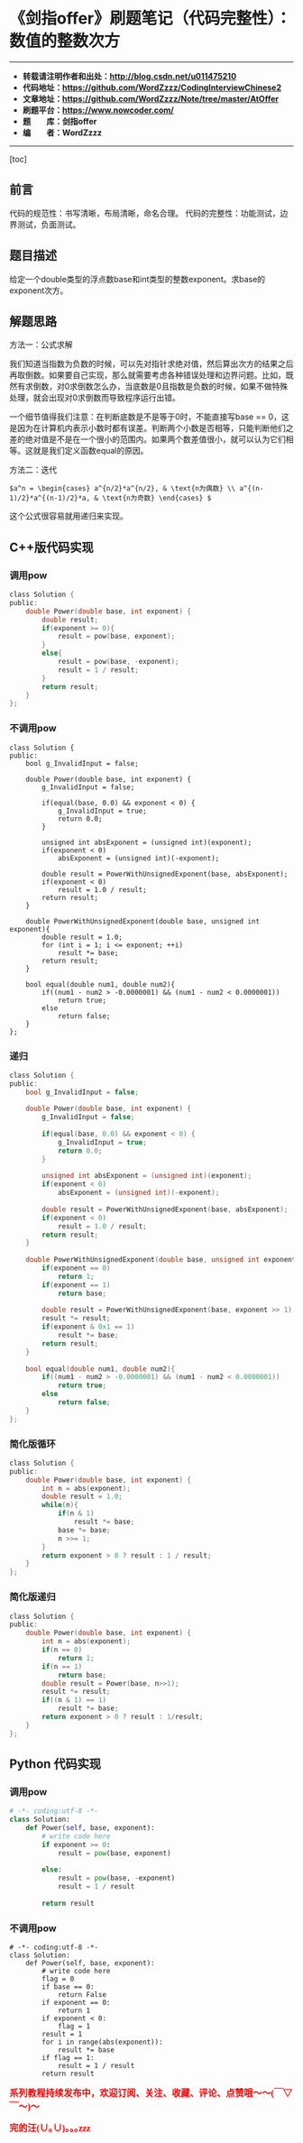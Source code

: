 # 《剑指offer》刷题笔记（代码完整性）：数值的整数次方

----------

- **转载请注明作者和出处：http://blog.csdn.net/u011475210**
- **代码地址：https://github.com/WordZzzz/CodingInterviewChinese2**
- **文章地址：https://github.com/WordZzzz/Note/tree/master/AtOffer**
- **刷题平台：https://www.nowcoder.com/**
- **题&emsp;&emsp;库：剑指offer**
- **编&emsp;&emsp;者：WordZzzz**

----------

[toc]

## 前言

代码的规范性：书写清晰，布局清晰，命名合理。
代码的完整性：功能测试，边界测试，负面测试。

## 题目描述

给定一个double类型的浮点数base和int类型的整数exponent。求base的exponent次方。

## 解题思路

方法一：公式求解

我们知道当指数为负数的时候，可以先对指针求绝对值，然后算出次方的结果之后再取倒数。如果要自己实现，那么就需要考虑各种错误处理和边界问题。比如，既然有求倒数，对0求倒数怎么办，当底数是0且指数是负数的时候，如果不做特殊处理，就会出现对0求倒数而导致程序运行出错。

一个细节值得我们注意：在判断底数是不是等于0时，不能直接写base == 0，这是因为在计算机内表示小数时都有误差。判断两个小数是否相等，只能判断他们之差的绝对值是不是在一个很小的范围内。如果两个数差值很小，就可以认为它们相等。这就是我们定义函数equal的原因。

方法二：迭代

`$a^n = \begin{cases} a^{n/2}*a^{n/2}, & \text{n为偶数} \\ a^{(n-1)/2}*a^{(n-1)/2}*a, & \text{n为奇数} \end{cases} $`

这个公式很容易就用递归来实现。

## C++版代码实现

### 调用pow

```c
class Solution {
public:
    double Power(double base, int exponent) {
        double result;
        if(exponent >= 0){
            result = pow(base, exponent);
        }
        else{
            result = pow(base, -exponent);
            result = 1 / result;
        }
        return result;
    }
};
```

### 不调用pow

```
class Solution {
public:
    bool g_InvalidInput = false;
    
    double Power(double base, int exponent) {
        g_InvalidInput = false;
        
        if(equal(base, 0.0) && exponent < 0) {
            g_InvalidInput = true;
            return 0.0;
        }
        
        unsigned int absExponent = (unsigned int)(exponent);
        if(exponent < 0)
            absExponent = (unsigned int)(-exponent);
        
        double result = PowerWithUnsignedExponent(base, absExponent);
        if(exponent < 0)
            result = 1.0 / result;
        return result;
    }
    
    double PowerWithUnsignedExponent(double base, unsigned int exponent){
        double result = 1.0;
        for (int i = 1; i <= exponent; ++i)
            result *= base;
        return result;
    }
    
    bool equal(double num1, double num2){
        if((num1 - num2 > -0.0000001) && (num1 - num2 < 0.0000001))
            return true;
        else
            return false;
    }
};
```

### 递归

```c
class Solution {
public:
    bool g_InvalidInput = false;
    
    double Power(double base, int exponent) {
        g_InvalidInput = false;
        
        if(equal(base, 0.0) && exponent < 0) {
            g_InvalidInput = true;
            return 0.0;
        }
        
        unsigned int absExponent = (unsigned int)(exponent);
        if(exponent < 0)
            absExponent = (unsigned int)(-exponent);
        
        double result = PowerWithUnsignedExponent(base, absExponent);
        if(exponent < 0)
            result = 1.0 / result;
        return result;
    }
    
    double PowerWithUnsignedExponent(double base, unsigned int exponent){
        if(exponent == 0)
            return 1;
        if(exponent == 1)
            return base;
        
        double result = PowerWithUnsignedExponent(base, exponent >> 1);
        result *= result;
        if(exponent & 0x1 == 1)
            result *= base;
        return result;
    }
    
    bool equal(double num1, double num2){
        if((num1 - num2 > -0.0000001) && (num1 - num2 < 0.0000001))
            return true;
        else
            return false;
    }
};
```

### 简化版循环

```c
class Solution {
public:
    double Power(double base, int exponent) {
        int n = abs(exponent);
        double result = 1.0;
        while(n){
            if(n & 1)
                result *= base;
            base *= base;
            n >>= 1;
        }
        return exponent > 0 ? result : 1 / result;
    }
};
```

### 简化版递归

```c
class Solution {
public:
    double Power(double base, int exponent) {
        int n = abs(exponent);
        if(n == 0)
            return 1;
        if(n == 1)
            return base;
        double result = Power(base, n>>1);
        result *= result;
        if((n & 1) == 1)
            result *= base;
        return exponent > 0 ? result : 1/result;
    }
};
```

## Python 代码实现

### 调用pow

```python
# -*- coding:utf-8 -*-
class Solution:
    def Power(self, base, exponent):
        # write code here
        if exponent >= 0:
            result = pow(base, exponent)
        
        else:
            result = pow(base, -exponent)
            result = 1 / result
        
        return result
```

### 不调用pow

```
# -*- coding:utf-8 -*-
class Solution:
    def Power(self, base, exponent):
        # write code here
        flag = 0
        if base == 0:
            return False
        if exponent == 0:
            return 1
        if exponent < 0:
            flag = 1
        result = 1
        for i in range(abs(exponent)):
            result *= base
        if flag == 1:
            result = 1 / result
        return result
```

**<font color="red" size=3 face="仿宋">系列教程持续发布中，欢迎订阅、关注、收藏、评论、点赞哦～～(￣▽￣～)～</font>**

**<font color="red" size=3 face="仿宋">完的汪(∪｡∪)｡｡｡zzz</font>**